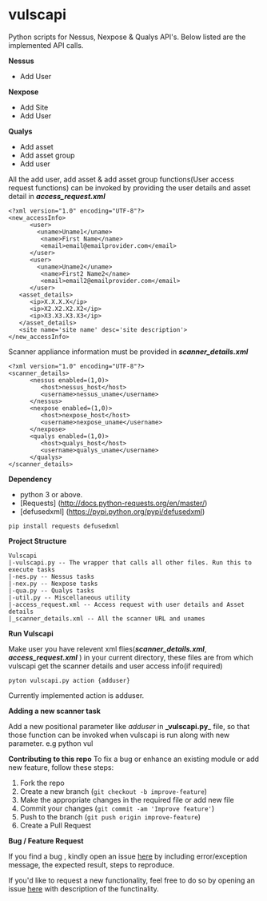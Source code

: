 # vulscapi
Python scripts for Nessus, Nexpose &amp; Qualys API's. Below listed are the implemented API calls.

**Nessus**
* Add User

**Nexpose**
* Add Site
* Add User

**Qualys**
* Add asset
* Add asset group
* Add user

All the add user, add asset & add asset group functions(User access request functions) can be invoked by providing the user details and asset detail in **_access_request.xml_**

```
<?xml version="1.0" encoding="UTF-8"?>
<new_accessInfo>
      <user>
        <uname>Uname1</uname>
         <name>First Name</name>
         <email>email@emailprovider.com</email>
      </user>
      <user>
        <uname>Uname2</uname>
         <name>First2 Name2</name>
         <email>email2@emailprovider.com</email>
      </user>
   <asset_details>
      <ip>X.X.X.X</ip>
      <ip>X2.X2.X2.X2</ip>
      <ip>X3.X3.X3.X3</ip>
   </asset_details>
   <site name='site name' desc='site description'>
</new_accessInfo>
```

Scanner appliance information must be provided in **_scanner_details.xml_**

```
<?xml version="1.0" encoding="UTF-8"?>
<scanner_details>
      <nessus enabled=(1,0)>
         <host>nessus_host</host>
         <username>nessus_uname</username>
      </nessus>
      <nexpose enabled=(1,0)>
         <host>nexpose_host</host>
         <username>nexpose_uname</username>
      </nexpose>
      <qualys enabled=(1,0)>
         <host>qualys_host</host>
         <username>qualys_uname</username>
      </qualys>
</scanner_details>
```
**Dependency**
* python 3 or above.
* [Requests]  (http://docs.python-requests.org/en/master/)
* [defusedxml] (https://pypi.python.org/pypi/defusedxml)
```
pip install requests defusedxml
```
**Project Structure**
```
Vulscapi
|-vulscapi.py -- The wrapper that calls all other files. Run this to execute tasks
|-nes.py -- Nessus tasks
|-nex.py -- Nexpose tasks
|-qua.py -- Qualys tasks
|-util.py -- Miscellaneous utility
|-access_request.xml -- Access request with user details and Asset details
|_scanner_details.xml -- All the scanner URL and unames
```

**Run Vulscapi**

Make user you have relevent xml flies(**_scanner_details.xml_**, **_access_request.xml_** ) in your current directory, these files are from which vulscapi get the scanner details and user access info(if required)
```
pyton vulscapi.py action {adduser}
```
Currently implemented action is adduser.

**Adding a new scanner task**

Add a new positional parameter like *adduser* in **_vulscapi.py**_ file, so that those function can be invoked when vulscapi is run along with new parameter. e.g python vul

**Contributing to this repo**
To fix a bug or enhance an existing module or add new feature, follow these steps:

1. Fork the repo
2. Create a new branch (`git checkout -b improve-feature`)
3. Make the appropriate changes in the required file or add new file
4. Commit your changes (`git commit -am 'Improve feature'`)
5. Push to the branch (`git push origin improve-feature`)
6. Create a Pull Request 

**Bug / Feature Request**

If you find a bug , kindly open an issue [here](https://github.com/nikhilgeo/vulscapi/issues/new) by including error/exception message, the expected result, steps to reproduce.

If you'd like to request a new functionality, feel free to do so by opening an issue [here](https://github.com/nikhilgeo/vulscapi/issues/new) with description of the functinality.
